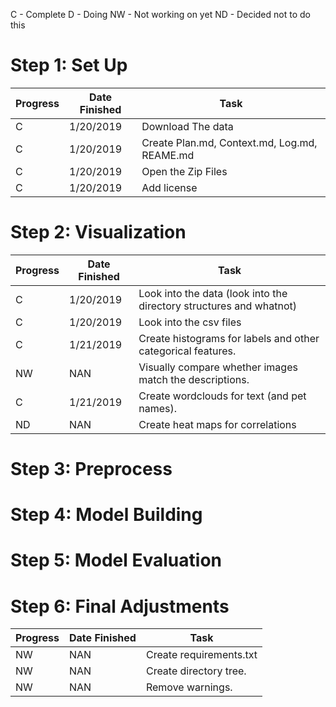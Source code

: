 C - Complete
D - Doing
NW - Not working on yet
ND - Decided not to do this


# Step 1: Set Up

| Progress | Date Finished | Task                  
|----------|---------------|-----
| C        | 1/20/2019     | Download The data    
| C        | 1/20/2019     | Create Plan.md, Context.md, Log.md, REAME.md
| C        | 1/20/2019     | Open the Zip Files
| C        | 1/20/2019     | Add license   

# Step 2: Visualization

| Progress | Date Finished | Task                  
|----------|---------------|-----
| C        | 1/20/2019     | Look into the data (look into the directory structures and whatnot)
| C        | 1/20/2019     | Look into the csv files
| C        | 1/21/2019     | Create histograms for labels and other categorical features.
| NW | NAN | Visually compare whether images match the descriptions.
| C        | 1/21/2019     | Create wordclouds for text (and pet names).
| ND | NAN | Create heat maps for correlations

# Step 3: Preprocess

# Step 4: Model Building

# Step 5: Model Evaluation

# Step 6: Final Adjustments 

| Progress | Date Finished | Task  
|----------|---------------|-----
| NW | NAN | Create requirements.txt
| NW | NAN | Create directory tree.
| NW | NAN | Remove warnings.